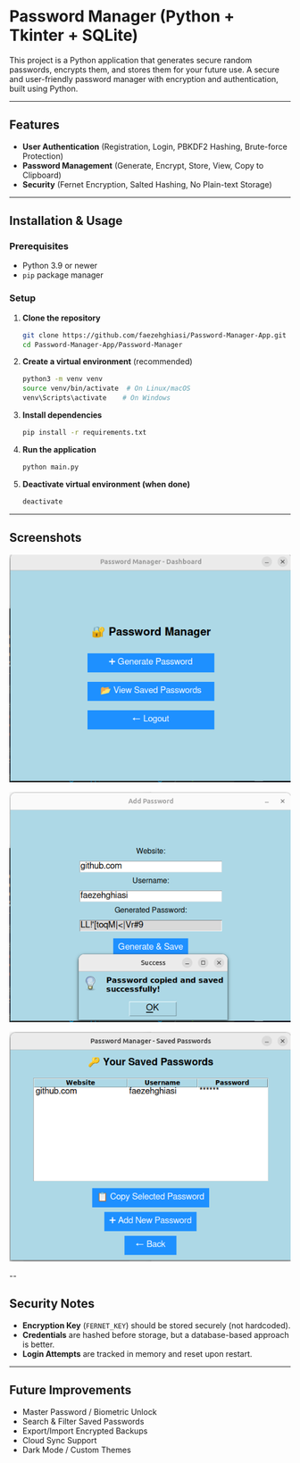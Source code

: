 #  Password Manager (Python + Tkinter + SQLite)
This project is a Python application that generates secure random passwords, encrypts them, and stores them for your future use.
A secure and user-friendly password manager with encryption and authentication, built using Python.

---

##  Features

- **User Authentication** (Registration, Login, PBKDF2 Hashing, Brute-force Protection)
- **Password Management** (Generate, Encrypt, Store, View, Copy to Clipboard)
- **Security** (Fernet Encryption, Salted Hashing, No Plain-text Storage)

---

##  Installation & Usage

### Prerequisites
- Python 3.9 or newer
- `pip` package manager

### Setup

1. **Clone the repository**
   ```bash
   git clone https://github.com/faezehghiasi/Password-Manager-App.git
   cd Password-Manager-App/Password-Manager
   ```

2. **Create a virtual environment** (recommended)
   ```bash
   python3 -m venv venv
   source venv/bin/activate  # On Linux/macOS
   venv\Scripts\activate    # On Windows
   ```

3. **Install dependencies**
   ```bash
   pip install -r requirements.txt
   ```

4. **Run the application**
   ```bash
   python main.py
   ```

5. **Deactivate virtual environment (when done)**
   ```bash
   deactivate
   ```

---
## Screenshots 





![Main Menu](https://github.com/faezehghiasi/Password-Manager-App/blob/main/images/Pasted%20image.png?raw=true)




![create password](https://github.com/faezehghiasi/Password-Manager-App/blob/main/images/Pasted%20image%20(2).png?raw=true)





![view](https://github.com/faezehghiasi/Password-Manager-App/blob/main/images/Pasted%20image%20(3).png?raw=true)

--

##  Security Notes

- **Encryption Key** (`FERNET_KEY`) should be stored securely (not hardcoded).
- **Credentials** are hashed before storage, but a database-based approach is better.
- **Login Attempts** are tracked in memory and reset upon restart.

---

##  Future Improvements

- Master Password / Biometric Unlock
- Search & Filter Saved Passwords
- Export/Import Encrypted Backups
- Cloud Sync Support
- Dark Mode / Custom Themes


